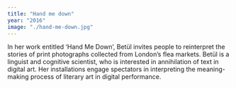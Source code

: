 ```yaml
---
title: "Hand me down"
year: "2016"
image: "./hand-me-down.jpg"
---
```

In her work entitled ‘Hand Me Down’, Betül invites people to reinterpret the stories of print photographs collected from London’s flea markets. Betül is a linguist and cognitive scientist, who is interested in annihilation of text in digital art. Her installations engage spectators in interpreting the meaning-making process of literary art in digital performance.